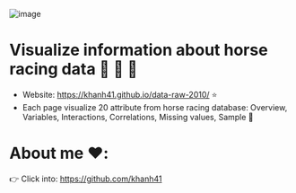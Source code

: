 ![image](https://user-images.githubusercontent.com/47073675/113983710-71ee4100-9874-11eb-8ec1-349dc98b6c91.png)

# Visualize information about horse racing data  🏇 🏇 🏇

- Website: https://khanh41.github.io/data-raw-2010/ ⭐
- Each page visualize 20 attribute from horse racing database: Overview, Variables, Interactions, Correlations, Missing values, Sample 🥇

# About me ❤️️:
👉 Click into: https://github.com/khanh41
